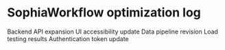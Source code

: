 # SophiaWorkflow optimization log
Backend API expansion
UI accessibility update
Data pipeline revision
Load testing results
Authentication token update
